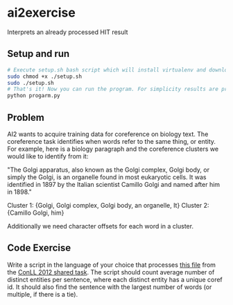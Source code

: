 # ai2exercise
Interprets an already processed HIT result

## Setup and run
```bash
# Execute setup.sh bash script which will install virtualenv and download required python modules.
sudo chmod +x ./setup.sh
sudo ./setup.sh
# That's it! Now you can run the program. For simplicity results are printed to console.
python progarm.py
```

## Problem
AI2 wants to acquire training data for coreference on biology text. The coreference task identifies when words refer to the same thing, or entity. For example, here is a biology paragraph and the coreference clusters we would like to identify from it:
 
"The Golgi apparatus, also known as the Golgi complex, Golgi body, or simply the Golgi, is an organelle found in most eukaryotic cells. It was identified in 1897 by the Italian scientist Camillo Golgi and named after him in 1898."

Cluster 1: {Golgi, Golgi complex, Golgi body, an organelle, It}
Cluster 2: {Camillo Golgi, him}

Additionally we need character offsets for each word in a cluster.

## Code Exercise 

Write a script in the language of your choice that processes [this file](https://gist.github.com/schmmd/c4fbc9f80dd23f7d25e463cbe653e68b) from the [ConLL 2012 shared task](http://conll.cemantix.org/2012/data.html). The script should count average number of distinct entities per sentence, where each distinct entity has a unique coref id. It should also find the sentence with the largest number of words (or multiple, if there is a tie).
